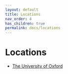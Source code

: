 ```yaml
---
layout: default
title: Locations
nav_order: 4
has_children: true
permalink: docs/locations
---
```

# Locations

* [The University of Oxford](./oxford.html)